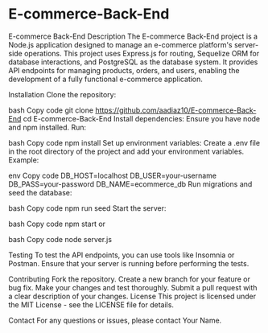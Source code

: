 # E-commerce-Back-End
E-commerce Back-End
Description
The E-commerce Back-End project is a Node.js application designed to manage an e-commerce platform's server-side operations. This project uses Express.js for routing, Sequelize ORM for database interactions, and PostgreSQL as the database system. It provides API endpoints for managing products, orders, and users, enabling the development of a fully functional e-commerce application.


Installation
Clone the repository:

bash
Copy code
git clone https://github.com/aadiaz10/E-commerce-Back-End
cd E-commerce-Back-End
Install dependencies: Ensure you have node and npm installed. Run:

bash
Copy code
npm install
Set up environment variables: Create a .env file in the root directory of the project and add your environment variables. Example:

env
Copy code
DB_HOST=localhost
DB_USER=your-username
DB_PASS=your-password
DB_NAME=ecommerce_db
Run migrations and seed the database:

bash
Copy code
npm run seed
Start the server:

bash
Copy code
npm start
or

bash
Copy code
node server.js

Testing
To test the API endpoints, you can use tools like Insomnia or Postman. Ensure that your server is running before performing the tests.

Contributing
Fork the repository.
Create a new branch for your feature or bug fix.
Make your changes and test thoroughly.
Submit a pull request with a clear description of your changes.
License
This project is licensed under the MIT License - see the LICENSE file for details.

Contact
For any questions or issues, please contact Your Name.
